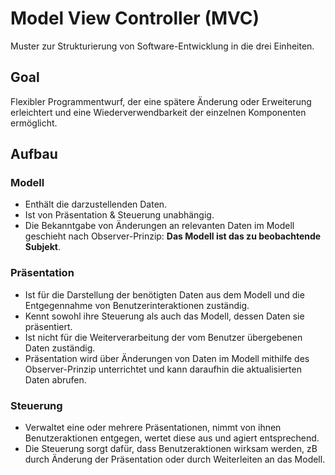 # Model View Controller (MVC)
Muster zur Strukturierung von Software-Entwicklung in die drei Einheiten. 

## Goal
Flexibler Programmentwurf, der eine spätere Änderung oder Erweiterung erleichtert und eine Wiederverwendbarkeit der einzelnen Komponenten ermöglicht.

## Aufbau
### Modell
- Enthält die darzustellenden Daten. 
- Ist von Präsentation & Steuerung unabhängig. 
- Die Bekanntgabe von Änderungen an relevanten Daten im Modell geschieht nach Observer-Prinzip: **Das Modell ist das zu beobachtende Subjekt**.

### Präsentation
- Ist für die Darstellung der benötigten Daten aus dem Modell und die Entgegennahme von Benutzerinteraktionen zuständig. 
- Kennt sowohl ihre Steuerung als auch das Modell, dessen Daten sie präsentiert.
- Ist nicht für die Weiterverarbeitung der vom Benutzer übergebenen Daten zuständig. 
- Präsentation wird über Änderungen von Daten im Modell mithilfe des Observer-Prinzip unterrichtet und kann daraufhin die aktualisierten Daten abrufen. 

### Steuerung 
- Verwaltet eine oder mehrere Präsentationen, nimmt von ihnen Benutzeraktionen entgegen, wertet diese aus und agiert entsprechend. 
- Die Steuerung sorgt dafür, dass Benutzeraktionen wirksam werden, zB durch Änderung der Präsentation oder durch Weiterleiten an das Modell.
